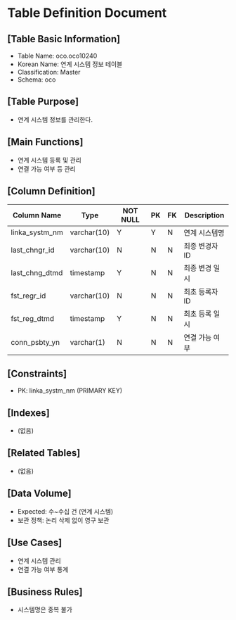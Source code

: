 # Table Definition Document

## [Table Basic Information]
- Table Name: oco.oco10240
- Korean Name: 연계 시스템 정보 테이블
- Classification: Master
- Schema: oco

## [Table Purpose]
- 연계 시스템 정보를 관리한다.

## [Main Functions]
- 연계 시스템 등록 및 관리
- 연결 가능 여부 등 관리

## [Column Definition]

| Column Name | Type | NOT NULL | PK | FK | Description |
|-------------|------|----------|----|----|-------------|
| linka_systm_nm | varchar(10) | Y | Y | N | 연계 시스템명 |
| last_chngr_id | varchar(10) | N | N | N | 최종 변경자 ID |
| last_chng_dtmd | timestamp | Y | N | N | 최종 변경 일시 |
| fst_regr_id | varchar(10) | N | N | N | 최초 등록자 ID |
| fst_reg_dtmd | timestamp | Y | N | N | 최초 등록 일시 |
| conn_psbty_yn | varchar(1) | N | N | N | 연결 가능 여부 |

## [Constraints]
- PK: linka_systm_nm (PRIMARY KEY)

## [Indexes]
- (없음)

## [Related Tables]
- (없음)

## [Data Volume]
- Expected: 수~수십 건 (연계 시스템)
- 보관 정책: 논리 삭제 없이 영구 보관

## [Use Cases]
- 연계 시스템 관리
- 연결 가능 여부 통계

## [Business Rules]
- 시스템명은 중복 불가 